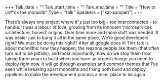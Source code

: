 +++
Talk_date = ""
Talk_start_time = ""
Talk_end_time = ""
Title = "How to unf*ck the monolith"
Type = "talk"
Speakers = ["kat-samperi"]
+++

 There’s always one project where it"s just too big - too interconnected - to handle. It was a labour of love, growing from its innocent ‘microservices architecture, honest’ origins. Over time more and more stuff was needed. It was easier just to bung it all in the same place. We’re good developers right? We must be doing this right!? After all google does it!
			This talk is about monoliths: how they happen; the reasons people like them (that often turn out to be pitfalls); and most importantly, how do we stop them from taking three years to build when you have an urgent change you need to deploy right now. It will go through examples and common themes that I’ve seen while breaking apart monoliths and fixing both build and deploy pipelines to make the development process a nicer place to be again. 

